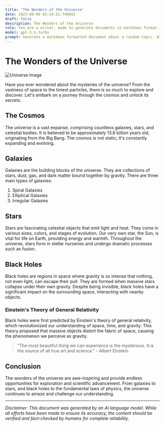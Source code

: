 ```yaml
---
title: 'The Wonders of the Universe'
date: 2023-08-06 03:14:52.746602
draft: false
description: The Wonders of the Universe
role: You are a writer, made to generate documents in markdown format. It is very important that all of the documents you generate are in valid markdown format.
model: gpt-3.5-turbo
prompt: Generate a markdown formatted document about a random topic. At the bottom, include a disclaimer explaining that the document was generated by you. The first line of the document should be the title. Make sure that the entire document is in proper markdown format, using a mix of various tags to make the document visually appealing.
---
```


# The Wonders of the Universe

![Universe Image](https://www.example.com/universe-image.jpg)

Have you ever wondered about the mysteries of the universe? From the vastness of space to the tiniest particles, there is so much to explore and discover. Let's embark on a journey through the cosmos and unlock its secrets.

## The Cosmos

The universe is a vast expanse, comprising countless galaxies, stars, and celestial bodies. It is believed to be approximately 13.8 billion years old, originating from the Big Bang. The cosmos is not static; it's constantly expanding and evolving.

## Galaxies

Galaxies are the building blocks of the universe. They are collections of stars, dust, gas, and dark matter bound together by gravity. There are three main types of galaxies:

1. Spiral Galaxies
2. Elliptical Galaxies
3. Irregular Galaxies

## Stars

Stars are fascinating celestial objects that emit light and heat. They come in various sizes, colors, and stages of evolution. Our very own star, the Sun, is vital for life on Earth, providing energy and warmth. Throughout the universe, stars form in stellar nurseries and undergo dramatic processes such as fusion.

## Black Holes

Black holes are regions in space where gravity is so intense that nothing, not even light, can escape their pull. They are formed when massive stars collapse under their own gravity. Despite being invisible, black holes have a significant impact on the surrounding space, interacting with nearby objects.

### Einstein's Theory of General Relativity

Black holes were first predicted by Einstein's theory of general relativity, which revolutionized our understanding of space, time, and gravity. This theory proposed that massive objects distort the fabric of space, causing the phenomenon we perceive as gravity.

> "The most beautiful thing we can experience is the mysterious. It is the source of all true art and science." - Albert Einstein

## Conclusion

The wonders of the universe are awe-inspiring and provide endless opportunities for exploration and scientific advancement. From galaxies to stars, and black holes to the fundamental laws of physics, the universe continues to amaze and challenge our understanding.

---

*Disclaimer: This document was generated by an AI language model. While all efforts have been made to ensure its accuracy, the content should be verified and fact-checked by humans for complete reliability.*